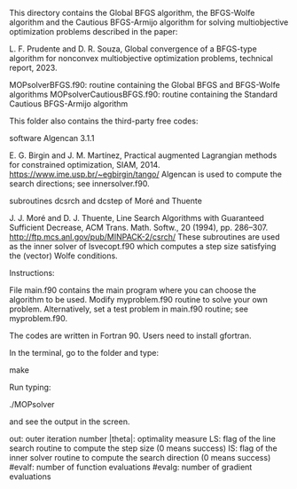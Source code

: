 This directory contains the Global BFGS algorithm, the  BFGS-Wolfe algorithm and the Cautious BFGS-Armijo algorithm for solving multiobjective optimization problems described in the paper:

L. F. Prudente and D. R. Souza, Global convergence of a BFGS-type algorithm for nonconvex multiobjective optimization problems, technical report, 2023.

MOPsolverBFGS.f90: routine containing the Global BFGS and BFGS-Wolfe algorithms
MOPsolverCautiousBFGS.f90: routine containing the Standard Cautious BFGS-Armijo algorithm

This folder also contains the third-party free codes:

software Algencan 3.1.1

E. G. Birgin and J. M. Martı́nez, Practical augmented Lagrangian methods for constrained optimization, SIAM, 2014.
https://www.ime.usp.br/~egbirgin/tango/
Algencan is used to compute the search directions; see innersolver.f90.

subroutines dcsrch and dcstep of Moré and Thuente

J. J. Moré and D. J. Thuente, Line Search Algorithms with Guaranteed Sufficient Decrease, ACM Trans. Math. Softw., 20 (1994), pp. 286–307.
http://ftp.mcs.anl.gov/pub/MINPACK-2/csrch/
These subroutines are used as the inner solver of lsvecopt.f90 which computes a step size satisfying the (vector) Wolfe conditions.

Instructions:

File main.f90 contains the main program where you can choose the algorithm to be used. Modify myproblem.f90 routine to solve your own problem. Alternatively, set a test problem in main.f90 routine; see myproblem.f90.

The codes are written in Fortran 90. Users need to install gfortran.

In the terminal, go to the folder and type:

make

Run typing:

./MOPsolver

and see the output in the screen.

out: outer iteration number
|theta|: optimality measure
LS: flag of the line search routine to compute the step size (0 means success)
IS: flag of the inner solver routine to compute the search direction (0 means success)
#evalf: number of function evaluations
#evalg: number of gradient evaluations
